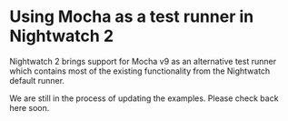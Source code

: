 # Using Mocha as a test runner in Nightwatch 2

Nightwatch 2 brings support for Mocha v9 as an alternative test runner which contains most of the existing functionality from the Nightwatch default runner.

We are still in the process of updating the examples. Please check back here soon.